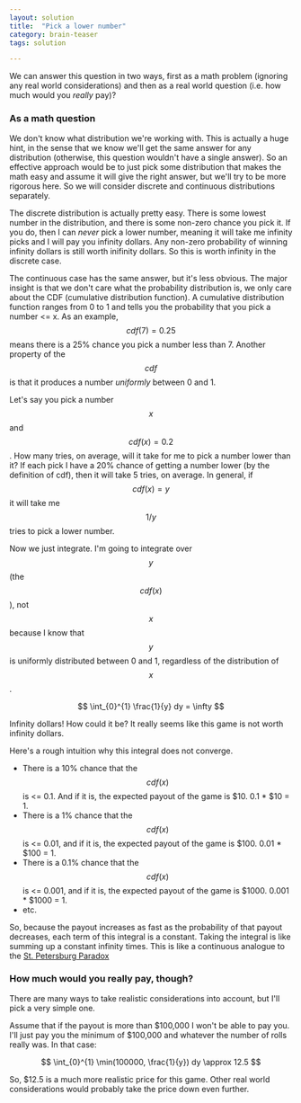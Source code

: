 ```yaml
---
layout: solution
title:  "Pick a lower number"
category: brain-teaser
tags: solution

---
```


We can answer this question in two ways, first as a math problem (ignoring any real world considerations) and then as a real world question (i.e. how much would you *really* pay)?

### As a math question

We don't know what distribution we're working with.  This is actually a huge hint, in the sense that we know we'll get the same answer for any distribution (otherwise, this question wouldn't have a single answer).  So an effective approach would be to just pick some distribution that makes the math easy and assume it will give the right answer, but we'll try to be more rigorous here.  So we will consider discrete and continuous distributions separately.

The discrete distribution is actually pretty easy.  There is some lowest number in the distribution, and there is some non-zero chance you pick it.  If you do, then I can *never* pick a lower number, meaning it will take me infinity picks and I will pay you infinity dollars.  Any non-zero probability of winning infinity dollars is still worth inifinity dollars.  So this is worth infinity in the discrete case.

The continuous case has the same answer, but it's less obvious.  The major insight is that we don't care what the probability distribution is, we only care about the CDF (cumulative distribution function).  A cumulative distribution function ranges from 0 to 1 and tells you the probability that you pick a number <= x.  As an example, $$cdf(7) = 0.25$$ means there is a 25% chance you pick a number less than 7.  Another property of the $$cdf$$ is that it produces a number *uniformly* between 0 and 1.

Let's say you pick a number $$x$$ and $$cdf(x) = 0.2$$.  How many tries, on average, will it take for me to pick a number lower than it?  If each pick I have a 20% chance of getting a number lower (by the definition of cdf), then it will take 5 tries, on average.  In general, if $$cdf(x) = y$$ it will take me $$1/y$$ tries to pick a lower number.

Now we just integrate.  I'm going to integrate over $$y$$ (the $$cdf(x)$$), not $$x$$ because I know that $$y$$ is uniformly distributed between 0 and 1, regardless of the distribution of $$x$$.

$$
\int_{0}^{1} \frac{1}{y} dy = \infty
$$

Infinity dollars!  How could it be?  It really seems like this game is not worth infinity dollars.

Here's a rough intuition why this integral does not converge.

- There is a 10% chance that the $$cdf(x)$$ is <= 0.1.  And if it is, the expected payout of the game is $10.  0.1 * $10 = 1.
- There is a 1% chance that the $$cdf(x)$$ is <= 0.01, and if it is, the expected payout of the game is $100.  0.01 * $100 = 1.
- There is a 0.1% chance that the $$cdf(x)$$ is <= 0.001, and if it is, the expected payout of the game is $1000.  0.001 * $1000 = 1.
- etc. 

So, because the payout increases as fast as the probability of that payout decreases, each term of this integral is a constant.  Taking the integral is like summing up a constant infinity times.  This is like a continuous analogue to the [St. Petersburg Paradox](https://en.wikipedia.org/wiki/St._Petersburg_paradox)

### How much would you really pay, though?

There are many ways to take realistic considerations into account, but I'll pick a very simple one.

Assume that if the payout is more than $100,000 I won't be able to pay you.  I'll just pay you the minimum of $100,000 and whatever the number of rolls really was.  In that case:

$$
\int_{0}^{1} \min(100000, \frac{1}{y}) dy \approx 12.5
$$

So, $12.5 is a much more realistic price for this game.  Other real world considerations would probably take the price down even further.


